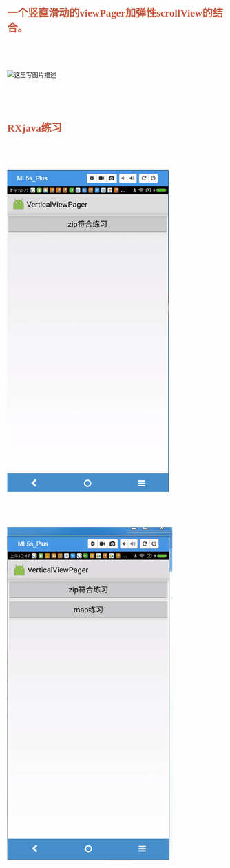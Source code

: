 ## <font color=#C4573C size=5 face="黑体">一个竖直滑动的viewPager加弹性scrollView的结合。</font>

</br>
</br>
</br>

![这里写图片描述](https://github.com/fay77/AbitAndroid/blob/master/sample/src/main/res/mipmap-xxxhdpi/viewpager_pic.gif)


</br>
</br>
</br>

## <font color=#C4573C size=5 face="黑体">RXjava练习</font>
</br>
</br>
</br>


![RxJava中关于zip操作符的练习](https://github.com/fay77/AbitAndroid/blob/master/sample/src/main/res/mipmap-xxxhdpi/rxjava_zip.gif)


</br>
</br>
</br>


![RxJava中关于map操作符的练习](https://github.com/fay77/AbitAndroid/blob/master/sample/src/main/res/mipmap-xxxhdpi/map_gif.gif)

